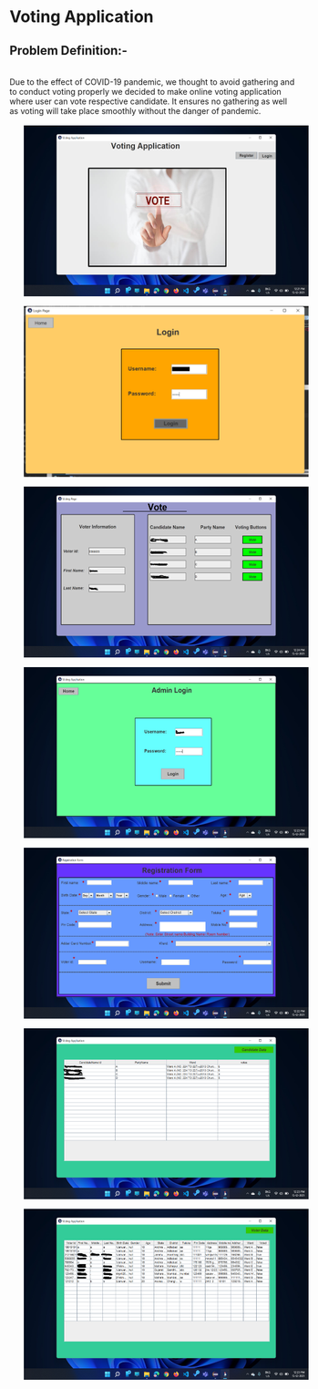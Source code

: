# Voting Application

  
<h2> Problem Definition:-</h2> <br>
Due to the effect of COVID-19 pandemic, we thought to avoid gathering and to conduct voting properly we decided to make online voting application where user can vote respective candidate. It ensures no gathering as well as voting will take place smoothly without the danger of pandemic. <br><br>
<div align="center";>
    <span style=" padding: 5%;">
        <img align="center" src="https://raw.githubusercontent.com/Sanket-Ugale/voting-application/main/votingApp/img/mainPage.png" alt="Admin Login" height="300" width="500" ></span><br><br>
        <span style=" padding: 5%;">
        <img align="center" src="https://raw.githubusercontent.com/Sanket-Ugale/voting-application/main/votingApp/img/VoterLogin.png" alt="Admin Login" height="300" width="500" ></span><br><br>
        <span style=" padding: 5%;">
        <img align="center" src="https://raw.githubusercontent.com/Sanket-Ugale/voting-application/main/votingApp/img/votingPage.png" alt="Admin Login" height="300" width="500" ></span><br><br>
        <span style=" padding: 5%;">
        <img align="center" src="https://raw.githubusercontent.com/Sanket-Ugale/voting-application/main/votingApp/img/AdminLogin.png" alt="Admin Login" height="300" width="500" ></span><br><br>
        <span style=" padding: 5%;">
        <img align="center" src="https://raw.githubusercontent.com/Sanket-Ugale/voting-application/main/votingApp/img/RegistrationPage.png" alt="Admin Login" height="300" width="500" ></span><br><br>
        <span style=" padding: 5%;">
        <img align="center" src="https://raw.githubusercontent.com/Sanket-Ugale/voting-application/main/votingApp/img/CandidateData.png" alt="Admin Login" height="300" width="500" ></span><br><br>
        <span style=" padding: 5%;">
        <img align="center" src="https://raw.githubusercontent.com/Sanket-Ugale/voting-application/main/votingApp/img/VoterData1.png" alt="Admin Login" height="300" width="500" ></span><br><br>
    </div>
